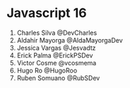 # Javascript 16

1. Charles Silva @DevCharles
2. Aldahir Mayorga @AldaMayorgaDev
3. Jessica Vargas @Jesvadtz
4. Erick Palma @ErickPSDev
5. Victor Cosme @vcosmema
6. Hugo Ro @HugoRoo
7. Ruben Somuano @RubSDev
